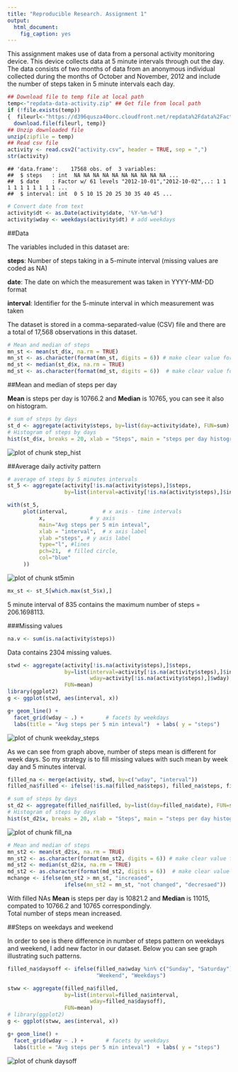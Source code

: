 ```yaml
---
title: "Reproducible Research. Assignment 1"
output:
  html_document:
    fig_caption: yes
---
```


This assignment makes use of data from a personal activity monitoring device. This device collects data at 5 minute intervals through out the day. The data consists of two months of data from an anonymous individual collected during the months of October and November, 2012 and include the number of steps taken in 5 minute intervals each day.




```r
## Download file to temp file at local path
temp<-"repdata-data-activity.zip" ## Get file from local path
if (!file.exists(temp))
{  fileurl<-"https://d396qusza40orc.cloudfront.net/repdata%2Fdata%2Factivity.zip"
  download.file(fileurl, temp)}
## Unzip downloaded file
unzip(zipfile = temp)
## Read csv file
activity <- read.csv2("activity.csv", header = TRUE, sep = ",")
str(activity)
```

```
## 'data.frame':	17568 obs. of  3 variables:
##  $ steps   : int  NA NA NA NA NA NA NA NA NA NA ...
##  $ date    : Factor w/ 61 levels "2012-10-01","2012-10-02",..: 1 1 1 1 1 1 1 1 1 1 ...
##  $ interval: int  0 5 10 15 20 25 30 35 40 45 ...
```

```r
# Convert date from text
activity$dt <- as.Date(activity$date, '%Y-%m-%d')
activity$wday <- weekdays(activity$dt) # add weekdays
```

##Data

The variables included in this dataset are:

**steps**: Number of steps taking in a 5-minute interval (missing values are coded as NA)

**date**: The date on which the measurement was taken in YYYY-MM-DD format

**interval**: Identifier for the 5-minute interval in which measurement was taken

The dataset is stored in a comma-separated-value (CSV) file and there are a total of 17,568 observations in this dataset.



```r
# Mean and median of steps
mn_st <- mean(st_d$x, na.rm = TRUE)
mn_st <- as.character(format(mn_st, digits = 6)) # make clear value formatted 
md_st <- median(st_d$x, na.rm = TRUE)
md_st <- as.character(format(md_st, digits = 6))  # make clear value formatted
```

##Mean and median of steps per day

**Mean** is steps per day is 10766.2 and **Median** is 10765, you can see it also on histogram. 



```r
# sum of steps by days
st_d <- aggregate(activity$steps, by=list(day=activity$date), FUN=sum) 
# Histogram of steps by days
hist(st_d$x, breaks = 20, xlab = "Steps", main = "steps per day histogram")
```

![plot of chunk step_hist](figure/step_hist-1.png) 

##Average daily activity pattern


```r
# average of steps by 5 minutes intervals
st_5 <- aggregate(activity[!is.na(activity$steps),]$steps, 
                  by=list(interval=activity[!is.na(activity$steps),]$interval), FUN=mean) 

with(st_5, 
     plot(interval,           # x axis - time intervals
          x,              # y axis 
          main="Avg steps per 5 min inteval",
          xlab = "interval",  # x axis label 
          ylab ="steps", # y axis label
          type="l", #lines
          pch=21,  # filled circle,
          col="blue"
     )) 
```

![plot of chunk st5min](figure/st5min-1.png) 



```r
mx_st <- st_5[which.max(st_5$x),]
```

5 minute interval of 835  contains the maximum number of steps = 206.1698113.  

###Missing values
 

```r
na.v <- sum(is.na(activity$steps))
```

Data contains 2304 missing values.


```r
stwd <- aggregate(activity[!is.na(activity$steps),]$steps, 
                  by=list(interval=activity[!is.na(activity$steps),]$interval,
                          wday=activity[!is.na(activity$steps),]$wday),
                  FUN=mean)
library(ggplot2)
g <- ggplot(stwd, aes(interval, x))

g+ geom_line() +
  facet_grid(wday ~ .) +       # facets by weekdays
  labs(title = "Avg steps per 5 min inteval")  + labs( y = "steps")         
```

![plot of chunk weekday_steps](figure/weekday_steps-1.png) 

As we can see from graph above, number of steps mean is different for week days.
So my strategy is to fill missing values with such mean by week day and 5 minutes interval.



```r
filled_na <- merge(activity, stwd, by=c("wday", "interval"))
filled_na$filled <- ifelse(!is.na(filled_na$steps), filled_na$steps, filled_na$x)

# sum of steps by days
st_d2 <- aggregate(filled_na$filled, by=list(day=filled_na$date), FUN=sum) 
# Histogram of steps by days
hist(st_d2$x, breaks = 20, xlab = "Steps", main = "steps per day histogram, filled missed data")
```

![plot of chunk fill_na](figure/fill_na-1.png) 

```r
# Mean and median of steps
mn_st2 <- mean(st_d2$x, na.rm = TRUE)
mn_st2 <- as.character(format(mn_st2, digits = 6)) # make clear value formatted 
md_st2 <- median(st_d2$x, na.rm = TRUE)
md_st2 <- as.character(format(md_st2, digits = 6))  # make clear value formatted
mchange <- ifelse(mn_st2 > mn_st, "increased", 
                  ifelse(mn_st2 = mn_st, "not changed", "decresaed"))
```

With filled NAs **Mean** is steps per day is 10821.2 and **Median** is 11015, compated to 10766.2 and 10765 correspondingly.    
Total number of steps mean increased.  

##Steps on weekdays and weekend

In order to see is there difference in number of steps pattern on weekdays and weekend, I add new factor in our dataset.
Below you can see graph illustrating such patterns. 

```r
filled_na$daysoff <- ifelse(filled_na$wday %in% c("Sunday", "Saturday"), 
                            "Weekend", "Weekdays")

stww <- aggregate(filled_na$filled, 
                  by=list(interval=filled_na$interval,
                          wday=filled_na$daysoff),
                  FUN=mean)
# library(ggplot2)
g <- ggplot(stww, aes(interval, x))

g+ geom_line() +
  facet_grid(wday ~ .) +       # facets by weekdays
  labs(title = "Avg steps per 5 min inteval")  + labs( y = "steps") 
```

![plot of chunk daysoff](figure/daysoff-1.png) 

